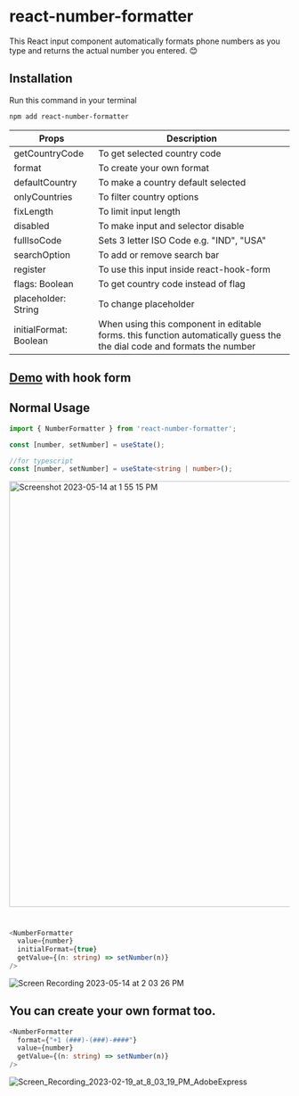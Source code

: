 # react-number-formatter
This React input component automatically formats phone numbers as you type and returns the actual number you entered. 😊

## Installation

Run this command in your terminal

```bash
npm add react-number-formatter
```


| Props | Description |
| --- | --- |
| getCountryCode | To get selected country code |
| format | To create your own format |
| defaultCountry | To make a country default selected |
| onlyCountries | To filter country options |
| fixLength | To limit input length |
| disabled | To make input and selector disable|
| fullIsoCode | Sets 3 letter ISO Code e.g. "IND", "USA"|
| searchOption | To add or remove search bar|
| register | To use this input inside react-hook-form|
| flags: Boolean | To get country code instead of flag |
| placeholder: String | To change placeholder |
| initialFormat: Boolean | When using this component in editable forms. this function automatically guess the the dial code and formats the number|


## [Demo](https://codesandbox.io/p/sandbox/still-resonance-46gr7f?file=%2Fsrc%2FApp.js) with hook form


## Normal Usage

```typescript
import { NumberFormatter } from 'react-number-formatter';
```

```javascript
const [number, setNumber] = useState();
```
```typescript
//for typescript
const [number, setNumber] = useState<string | number>();
```



<img width="764" alt="Screenshot 2023-05-14 at 1 55 15 PM" src="https://github.com/faraazHasan/react-number-formatter/assets/83122437/8c5d05d2-98d1-4671-89c3-d6456185e46d">


#
```typescript
<NumberFormatter
  value={number}
  initialFormat={true}
  getValue={(n: string) => setNumber(n)}
/> 
```
![Screen Recording 2023-05-14 at 2 03 26 PM](https://github.com/faraazHasan/react-number-formatter/assets/83122437/928e0417-636c-4148-85d2-170e641fc421)


## You can create your own format too. 
```typescript
<NumberFormatter
  format={"+1 (###)-(###)-####"}
  value={number}
  getValue={(n: string) => setNumber(n)}
/> 
```
![Screen_Recording_2023-02-19_at_8_03_19_PM_AdobeExpress](https://user-images.githubusercontent.com/83122437/219955776-cb8be17d-df94-40b5-b872-9382c24a9187.gif)
